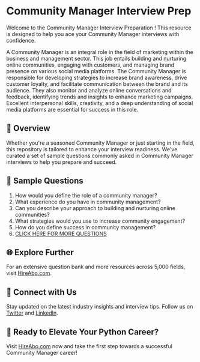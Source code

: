 # Community Manager Interview Prep

Welcome to the Community Manager Interview Preparation ! This resource is designed to help you ace your Community Manager interviews with confidence.

A Community Manager is an integral role in the field of marketing within the business and management sector. This job entails building and nurturing online communities, engaging with customers, and managing brand presence on various social media platforms. The Community Manager is responsible for developing strategies to increase brand awareness, drive customer loyalty, and facilitate communication between the brand and its audience. They also monitor and analyze online conversations and feedback, identifying trends and insights to enhance marketing campaigns. Excellent interpersonal skills, creativity, and a deep understanding of social media platforms are essential for success in this role.

## 🚀 Overview

Whether you're a seasoned Community Manager or just starting in the field, this repository is tailored to enhance your interview readiness. We've curated a set of sample questions commonly asked in Community Manager interviews to help you prepare and succeed.

## 📝 Sample Questions

1. How would you define the role of a community manager?
2. What experience do you have in community management?
3. Can you describe your approach to building and nurturing online communities?
4. What strategies would you use to increase community engagement?
5. How do you define success in community management?
6. [CLICK HERE FOR MORE QUESTIONS](https://hireabo.com/job/1_0_27/Community%20Manager)

## 🌐 Explore Further

For an extensive question bank and more resources across 5,000 fields, visit [HireAbo.com](https://www.hireabo.com).

## 📱 Connect with Us

Stay updated on the latest industry insights and interview tips. Follow us on [Twitter](https://twitter.com/hireabo) and [LinkedIn](https://www.linkedin.com/in/hire-abo-3609972a8/).

## 🚀 Ready to Elevate Your Python Career?

Visit [HireAbo.com](https://www.hireabo.com) now and take the first step towards a successful Community Manager career!
